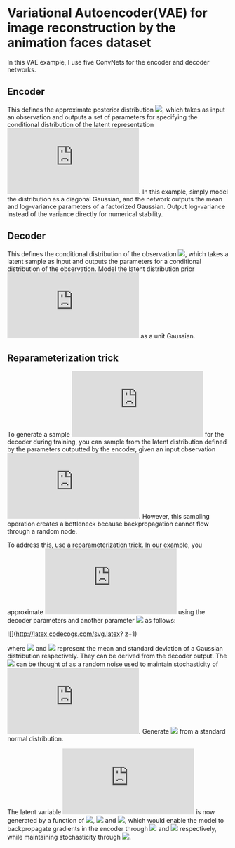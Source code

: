 # Variational Autoencoder(VAE) for image reconstruction by the animation faces dataset
In this VAE example, I use five ConvNets for the encoder and decoder networks.

## Encoder
This defines the approximate posterior distribution ![](http://latex.codecogs.com/svg.latex?q(z|x)), which takes as input an observation and outputs a set of parameters for specifying the conditional distribution of the latent representation ![](http://latex.codecogs.com/svg.latex?z). In this example, simply model the distribution as a diagonal Gaussian, and the network outputs the mean and log-variance parameters of a factorized Gaussian. Output log-variance instead of the variance directly for numerical stability.
## Decoder
This defines the conditional distribution of the observation ![](http://latex.codecogs.com/svg.latex?q(x|z)), which takes a latent sample  as input and outputs the parameters for a conditional distribution of the observation. Model the latent distribution prior ![](http://latex.codecogs.com/svg.latex?p(z)) as a unit Gaussian.
## Reparameterization trick
To generate a sample ![](http://latex.codecogs.com/svg.latex?z) for the decoder during training, you can sample from the latent distribution defined by the parameters outputted by the encoder, given an input observation ![](http://latex.codecogs.com/svg.latex?x). However, this sampling operation creates a bottleneck because backpropagation cannot flow through a random node.

To address this, use a reparameterization trick. In our example, you approximate ![](http://latex.codecogs.com/svg.latex?z) using the decoder parameters and another parameter ![](http://latex.codecogs.com/svg.latex?\epsilon) as follows:

![](http://latex.codecogs.com/svg.latex? z+1)

where ![](http://latex.codecogs.com/svg.latex?\mu) and ![](http://latex.codecogs.com/svg.latex?\sigma) represent the mean and standard deviation of a Gaussian distribution respectively. They can be derived from the decoder output. The ![](http://latex.codecogs.com/svg.latex?\epsilon) can be thought of as a random noise used to maintain stochasticity of ![](http://latex.codecogs.com/svg.latex?z). Generate ![](http://latex.codecogs.com/svg.latex?\epsilon) from a standard normal distribution.

The latent variable ![](http://latex.codecogs.com/svg.latex?z) is now generated by a function of ![](http://latex.codecogs.com/svg.latex?\mu), ![](http://latex.codecogs.com/svg.latex?\sigma) and ![](http://latex.codecogs.com/svg.latex?\epsilon), which would enable the model to backpropagate gradients in the encoder through ![](http://latex.codecogs.com/svg.latex?\mu) and ![](http://latex.codecogs.com/svg.latex?\sigma) respectively, while maintaining stochasticity through ![](http://latex.codecogs.com/svg.latex?\epsilon).
